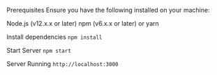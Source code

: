 Prerequisites
Ensure you have the following installed on your machine:

Node.js (v12.x.x or later)
npm (v6.x.x or later) or yarn

Install dependencies
`npm install`

Start Server
`npm start`

Server Running 
`http://localhost:3000`
